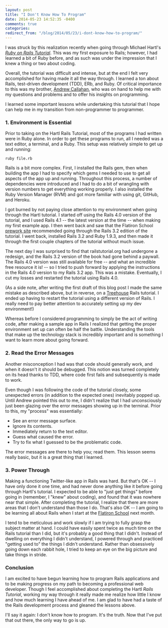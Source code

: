 ```yaml
---
layout: post
title: "I Don't Know How To Program"
date: 2014-05-23 14:52:35 -0400
comments: true
categories: 
redirect_from: "/blog/2014/05/23/i-dont-know-how-to-program/"
---
```


I was struck by this realization recently when going through Michael Hartl's [*Ruby on Rails Tutorial*](http://railstutorial.org). This was my first exposure to Rails; however, I had learned a bit of Ruby before, and as such was under the impression that I knew a thing or two about coding.

Overall, the tutorial was difficult and intense, but at the end I felt very accomplished for having made it all the way through. I learned a ton about Rails, test-driven development (TDD), ERb, and Ruby. Of critical importance to this was my brother, [Andrew Callahan](http://andrewcallahan.github.io), who was on hand to help me with my questions and problems and to offer his insights on programming.

I learned some important lessons while undertaking this tutorial that I hope can help me in my transition from non-programmer to programmer. 


### 1. Environment is Essential

Prior to taking on the Hartl Rails Tutorial, most of the programs I had written were in Ruby alone. In order to get these programs to run, all I needed was a text editor, a terminal, and a Ruby. This setup was relatively simple to get up and running:

```
ruby file.rb
```

Rails is a bit more complex. First, I installed the Rails gem, then when building the app I had to specify which gems I needed to use to get all aspects of the app up and running. Throughout this process, a number of dependencies were introduced and I had to do a bit of wrangling with version numbers to get everything working properly. I also installed the Ruby Version Manager (RVM) and got more familiar with using git, GitHub, and Heroku.

I got burned by not paying close attention to my environment when going through the Hartl tutorial. I started off using the Rails 4.0 version of the tutorial, and I used Rails 4.1 -- the latest version at the time -- when making my first example app. I then went back and saw that the Flatiron School [prework site](http://prework.flatironschool.com) recommended going through the Rails 3.2 edition of the tutorial. I went back, installed Rails 3.2 and Ruby 1.9.3, and then made it through the first couple chapters of the tutorial without much issue.

The next day I was surprised to find that railstutorial.org had undergone a redesign, and the Rails 3.2 version of the book had gone behind a paywall. The Rails 4.0 version was still available for free -- and what an incredible free resource it is! -- so I tried to push forward by applying the instructions in the Rails 4.0 version to my Rails 3.2 app. This was a mistake. Eventually, I cut my losses and restarted the tutorial using Rails 4.0.

(As a side note, after writing the first draft of this blog post I made the same mistake as described above, but in reverse, on a [Treehouse](http://teamtreehouse.com) Rails tutorial. I ended up having to restart the tutorial using a different version of Rails. I really need to pay better attention to accurately setting up my dev environment!)
 
Whereas before I considered programming to simply be the act of writing code, after making a sample app in Rails I realized that getting the proper environment set up can often be half the battle. Understanding the tools that make up the technology stack is incredibly important and is something I want to learn more about going forward.


### 2. Read the Error Messages

Another misconception I had was that code should generally work, and when it doesn't it should be debugged. This notion was turned completely on its head thanks to TDD, where code first fails and subsequently is made to work.

Even though I was following the code of the tutorial closely, some unexpected errors (in addition to the expected ones) inevitably popped up. Until Andrew pointed this out to me, I didn't realize that I had unconsciously just been glazing over the error messages showing up in the terminal. Prior to this, my "process" was essentially:

*  See an error message surface.
*  Ignore its contents.
*  Immediately return to the text editor.
*  Guess what caused the error.
*  Try to fix what I guessed to be the problematic code.

The error messages are there to help you; read them. This lesson seems really basic, but it is a great thing that I learned.


### 3. Power Through

Making a functioning Twitter-like app in Rails was hard. But that's OK -- I have only done it one time, and had never done anything like it before going through Hartl's tutorial. I expected to be able to "just get things" before going in (remember, I "knew" about coding), and found that it was nowhere near that simple. After completing the tutorial, I realize that there are more areas that I don't understand than those I do. That's also OK -- I am going to be learning all about Rails when I start at the [Flatiron School](http://flatironschool.com) next month.

I tend to be meticulous and work slowly if I am trying to fully grasp the subject matter at hand. I could have easily spent twice as much time on the Rails tutorial than I did, but it's probably a good thing that I didn't. Instead of dwelling on everything I didn't understand, I powered through and practiced "getting used to" the things I didn't understand. Rather than obsessively going down each rabbit hole, I tried to keep an eye on the big picture and take things in stride.


### Conclusion

I am excited to have begun learning how to program Rails applications and to be making progress on my path to becoming a professional web developer. Though I feel accomplished about completing the Hartl *Rails Tutorial*, working my way through it really made me realize how little I know and how much learning I have ahead of me. I am glad to have had a taste of the Rails development process and gleaned the lessons above.

I'll say it again: I don't know how to program. It's the truth. Now that I've put that out there, the only way to go is up.